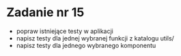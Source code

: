 # Zadanie nr 15

- popraw istniejące testy w aplikacji
- napisz testy dla jednej wybranej funkcji z katalogu utils/
- napisz testy dla jednego wybranego komponentu
